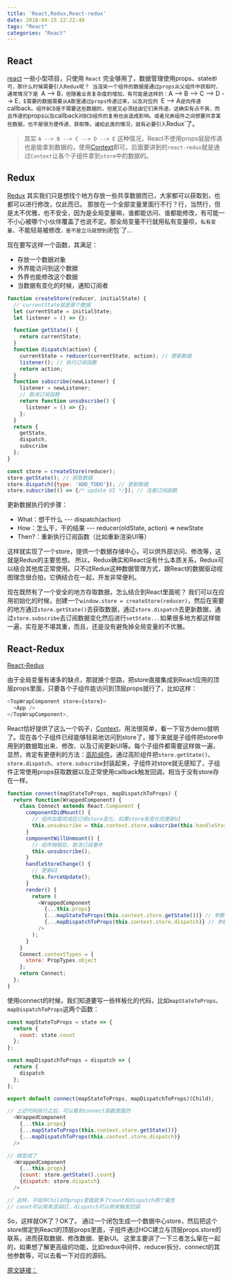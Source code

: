 ```yaml
---
title: 'React,Redux,React-redux'
date: 2018-04-15 22:22:49
tags: "React"
categories: "React"
---
```


## React
[react]()
一些小型项目，只使用 `React` 完全够用了，数据管理使用props、state`即可，那什么时候需要引入Redux呢？
当渲染一个组件的数据是通过props从父组件中获取时，通常情况下是 `A --> B`，但随着业务复杂度的增加，有可能是这样的：`A --> B --> C --> D --> E`，E需要的数据需要从A那里通过props传递过来，以及对应的 `E --> A`逆向传递`callback`。组件BCD是不需要这些数据的，但是又必须经由它们来传递，这确实有点不爽，而且传递的`props`以及`callback`对BCD组件的复用也会造成影响。或者兄弟组件之间想要共享某些数据，也不是很方便传递、获取等。诸如此类的情况，就有必要引入`Redux`了。

> 其实 `A --> B --> C --> D --> E` 这种情况，React不使用props层层传递也是能拿到数据的，使用[Context](https://reactjs.org/docs/context.html)即可。后面要讲到的`react-redux`就是通过`Context`让各个子组件拿到`store`中的数据的。

## Redux
[Redux]()
其实我们只是想找个地方存放一些共享数据而已，大家都可以获取到，也都可以进行修改，仅此而已。
那放在一个全部变量里面行不行？行，当然行，但是太不优雅，也不安全，因为是全局变量嘛，谁都能访问、谁都能修改，有可能一不小心被哪个小伙伴覆盖了也说不定。那全局变量不行就用私有变量呗，`私有变量`、不能轻易被修改`，是不是立马就想到`闭包`了...

现在要写这样一个函数，其满足：

 * 存放一个数据对象
 * 外界能访问到这个数据
 * 外界也能修改这个数据
 * 当数据有变化的时候，通知订阅者

<!-- more -->
```javascript
function createStore(reducer, initialState) {
  // currentState就是那个数据
  let currentState = initialState;
  let listener = () => {};

  function getState() {
    return currentState;
  }
  function dispatch(action) {
    currentState = reducer(currentState, action); // 更新数据
    listener(); // 执行订阅函数
    return action;
  }
  function subscribe(newListener) {
    listener = newListener;
    // 取消订阅函数
    return function unsubscribe() {
      listener = () => {};
    };
  }
  return {
    getState,
    dispatch,
    subscribe
  };
}

const store = createStore(reducer);
store.getState(); // 获取数据
store.dispatch({type: 'ADD_TODO'}); // 更新数据
store.subscribe(() => {/* update UI */}); // 注册订阅函数

```

更新数据执行的步骤：

 * What：想干什么 --- dispatch(action)
 * How：怎么干，干的结果 --- reducer(oldState, action) => newState
 * Then?：重新执行订阅函数（比如重新渲染UI等）

这样就实现了一个store，提供一个数据存储中心，可以供外部访问、修改等，这就是Redux的主要思想。
所以，Redux确实和React没有什么本质关系，Redux可以结合其他库正常使用。只不过Redux这种数据管理方式，跟React的数据驱动视图理念很合拍，它俩结合在一起，开发非常便利。

现在既然有了一个安全的地方存取数据，怎么结合到React里面呢？
我们可以在应用初始化的时候，创建一个`window.store = createStore(reducer)`，然后在需要的地方通过`store.getState()`去获取数据，通过`store.dispatch`去更新数据，通过`store.subscribe`去订阅数据变化然后进行`setState...`如果很多地方都这样做一遍，实在是不堪其重，而且，还是没有避免掉全局变量的不优雅。

## React-Redux
[React-Redux](https://github.com/reactjs/react-redux)

由于全局变量有诸多的缺点，那就换个思路，把store直接集成到React应用的顶层props里面，只要各个子组件能访问到顶层props就行了，比如这样：
```javascript
<TopWrapComponent store={store}>
  <App />
</TopWrapComponent>,
```

React恰好提供了这么一个钩子，[Context](https://reactjs.org/docs/context.html)，用法很简单，看一下官方demo就明了。现在各个子组件已经能够轻易地访问到store了，接下来就是子组件把store中用到的数据取出来、修改、以及订阅更新UI等。每个子组件都需要这样做一遍，显然，肯定有更便利的方法：[高阶组件](https://reactjs.org/docs/higher-order-components.html)。通过高阶组件把`store.getState()`、`store.dispatch`、`store.subscribe`封装起来，子组件对store就无感知了，子组件正常使用props获取数据以及正常使用callback触发回调，相当于没有store存在一样。

```javascript
function connect(mapStateToProps, mapDispatchToProps) {
  return function(WrappedComponent) {
    class Connect extends React.Component {
      componentDidMount() {
        // 组件加载完成后订阅store变化，如果store有变化则更新UI
        this.unsubscribe = this.context.store.subscribe(this.handleStoreChange.bind(this));
      }
      componentWillUnmount() {
        // 组件销毁后，取消订阅事件
        this.unsubscribe();
      }
      handleStoreChange() {
        // 更新UI
        this.forceUpdate();
      }
      render() {
        return (
          <WrappedComponent
            {...this.props}
            {...mapStateToProps(this.context.store.getState())} // 参数是store里面的数据
            {...mapDispatchToProps(this.context.store.dispatch)} // 参数是store.dispatch
          />
        );
      }
    }
    Connect.contextTypes = {
      store: PropTypes.object
    };
    return Connect;
  };
}
```

使用connect的时候，我们知道要写一些样板化的代码，比如`mapStateToProps`、`mapDispatchToProps`这两个函数：


```javascript
const mapStateToProps = state => {
  return {
    count: state.count
  };
};

const mapDispatchToProps = dispatch => {
  return {
    dispatch
  };
};

export default connect(mapStateToProps, mapDispatchToProps)(Child);

// 上述代码执行之后，可以看到connect函数里面的
  <WrappedComponent
    {...this.props}
    {...mapStateToProps(this.context.store.getState())}
    {...mapDispatchToProps(this.context.store.dispatch)}
  />

// 就变成了
  <WrappedComponent
    {...this.props}
    {count: store.getState().count}
    {dispatch: store.dispatch}
  />

// 这样，子组件Child的props里面就多了count和dispatch两个属性
// count可以用来渲染UI，dispatch可以用来触发回调

```

So，这样就OK了？OK了。
通过一个闭包生成一个数据中心store，然后把这个store绑定到React的顶层props里面，子组件通过HOC建立与顶层props.store的联系，进而获取数据、修改数据、更新UI。
这里主要讲了一下三者怎么窜在一起的，如果想了解更高级的功能，比如redux中间件、reducer拆分、connect的其他参数等，可以去看一下对应的源码。

[原文链接：](https://juejin.im/post/5acce5ac5188257cc20da02d)